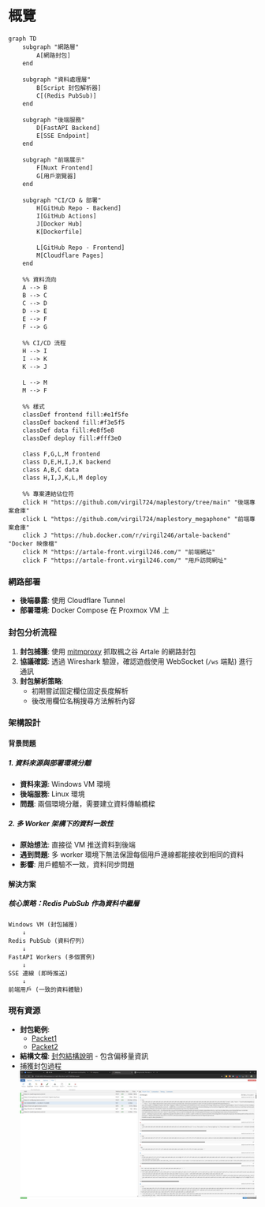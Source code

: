 # 概覽

```mermaid
graph TD
    subgraph "網路層"
        A[網路封包] 
    end
    
    subgraph "資料處理層"
        B[Script 封包解析器]
        C[(Redis PubSub)]
    end
    
    subgraph "後端服務"
        D[FastAPI Backend]
        E[SSE Endpoint]
    end
    
    subgraph "前端展示"
        F[Nuxt Frontend]
        G[用戶瀏覽器]
    end
    
    subgraph "CI/CD & 部署"
        H[GitHub Repo - Backend]
        I[GitHub Actions]
        J[Docker Hub]
        K[Dockerfile]
        
        L[GitHub Repo - Frontend] 
        M[Cloudflare Pages]
    end
    
    %% 資料流向
    A --> B
    B --> C
    C --> D
    D --> E
    E --> F
    F --> G
    
    %% CI/CD 流程
    H --> I
    I --> K
    K --> J
    
    L --> M
    M --> F
    
    %% 樣式
    classDef frontend fill:#e1f5fe
    classDef backend fill:#f3e5f5
    classDef data fill:#e8f5e8
    classDef deploy fill:#fff3e0
    
    class F,G,L,M frontend
    class D,E,H,I,J,K backend
    class A,B,C data
    class H,I,J,K,L,M deploy

    %% 專案連結佔位符
    click H "https://github.com/virgil724/maplestory/tree/main" "後端專案倉庫"
    click L "https://github.com/virgil724/maplestory_megaphone" "前端專案倉庫"
    click J "https://hub.docker.com/r/virgil246/artale-backend" "Docker 映像檔"
    click M "https://artale-front.virgil246.com/" "前端網站"
    click F "https://artale-front.virgil246.com/" "用戶訪問網址"
```



### 網路部署
- **後端暴露**: 使用 Cloudflare Tunnel
- **部署環境**: Docker Compose 在 Proxmox VM 上

### 封包分析流程
1. **封包捕獲**: 使用 [mitmproxy](https://mitmproxy.org/) 抓取楓之谷 Artale 的網路封包
2. **協議確認**: 透過 Wireshark 驗證，確認遊戲使用 WebSocket (`/ws` 端點) 進行通訊
3. **封包解析策略**: 
   - 初期嘗試固定欄位固定長度解析
   - 後改用欄位名稱搜尋方法解析內容

### 架構設計

#### 背景問題

##### 1. 資料來源與部署環境分離
- **資料來源**: Windows VM 環境
- **後端服務**: Linux 環境  
- **問題**: 兩個環境分離，需要建立資料傳輸橋樑

##### 2. 多 Worker 架構下的資料一致性
- **原始想法**: 直接從 VM 推送資料到後端
- **遇到問題**: 多 worker 環境下無法保證每個用戶連線都能接收到相同的資料
- **影響**: 用戶體驗不一致，資料同步問題

#### 解決方案

##### 核心策略：Redis PubSub 作為資料中繼層

````plaintext
Windows VM (封包捕獲) 
    ↓ 
Redis PubSub (資料佇列)
    ↓
FastAPI Workers (多個實例)
    ↓
SSE 連線 (即時推送)
    ↓
前端用戶 (一致的資料體驗)
````


### 現有資源
- **封包範例**: 
  - [Packet1](https://github.com/virgil724/maplestory/blob/master/old-packet.txt)
  - [Packet2](https://github.com/virgil724/maplestory/blob/master/new-packet.txt)
- **結構文檔**: [封包結構說明](https://github.com/virgil724/maplestory/blob/master/packet_structure.md) - 包含偏移量資訊
- 捕獲封包過程
![alt text](<Screenshot 2025-05-30 164352.png>)
